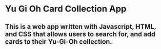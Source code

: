 # Yu Gi Oh Card Collection App
## This is a web app written with Javascript, HTML, and CSS that allows users to search for, and add cards to their Yu-Gi-Oh collection.
